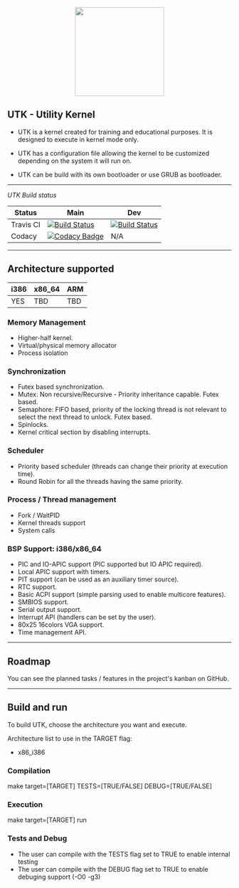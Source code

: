 <p align="center">
	<img src="https://github.com/Oxmose/UTK-Reboot/raw/main/Doc/logo/utk_logo.png" width="200">
</p>

## UTK - Utility Kernel

* UTK is a kernel created for training and educational purposes. It is designed to execute in kernel mode only.

* UTK has a configuration file allowing the kernel to be customized depending on the system it will run on.

* UTK can be build with its own bootloader or use GRUB as bootloader.

----------

*UTK Build status*


| Status | Main | Dev |
| --- | --- | --- |
| Travis CI | [![Build Status](https://app.travis-ci.com/Oxmose/UTK-Reboot.svg?branch=main)](https://app.travis-ci.com/Oxmose/UTK-Reboot) | [![Build Status](https://app.travis-ci.com/Oxmose/UTK-Reboot.svg?branch=dev)](https://app.travis-ci.com/Oxmose/UTK-Reboot) |
| Codacy | [![Codacy Badge](https://app.codacy.com/project/badge/Grade/ae0df892bb124da8b16d015e4f4f2aeb)](https://www.codacy.com/gh/Oxmose/UTK-Reboot/dashboard?utm_source=github.com&amp;utm_medium=referral&amp;utm_content=Oxmose/UTK-Reboot&amp;utm_campaign=Badge_Grade)| N/A |


----------

## Architecture supported
| i386 | x86_64 | ARM |
| --- | --- | --- |
|  YES |   TBD | TBD |

### Memory Management

* Higher-half kernel.
* Virtual/physical memory allocator
* Process isolation

### Synchronization

* Futex based synchronization.
* Mutex: Non recursive/Recursive - Priority inheritance capable. Futex based.
* Semaphore: FIFO based, priority of the locking thread is not relevant to select the next thread to unlock. Futex based.
* Spinlocks.
* Kernel critical section by disabling interrupts.

### Scheduler

* Priority based scheduler (threads can change their priority at execution time).
* Round Robin for all the threads having the same priority.

### Process / Thread management

* Fork / WaitPID
* Kernel threads support
* System calls

### BSP Support: i386/x86_64

* PIC and IO-APIC support (PIC supported but IO APIC required).
* Local APIC support with timers.
* PIT support (can be used as an auxiliary timer source).
* RTC support.
* Basic ACPI support (simple parsing used to enable multicore features).
* SMBIOS support.
* Serial output support.
* Interrupt API (handlers can be set by the user).
* 80x25 16colors VGA support.
* Time management API.

----------

## Roadmap
You can see the planned tasks / features in the project's kanban on GitHub.

----------
## Build and run
To build UTK, choose the architecture you want and execute.

Architecture list to use in the TARGET flag:
* x86_i386
### Compilation
make target=[TARGET] TESTS=[TRUE/FALSE] DEBUG=[TRUE/FALSE]

### Execution
make target=[TARGET] run

### Tests and Debug
* The user can compile with the TESTS flag set to TRUE to enable internal testing
* The user can compile with the DEBUG flag set to TRUE to enable debuging support (-O0 -g3)